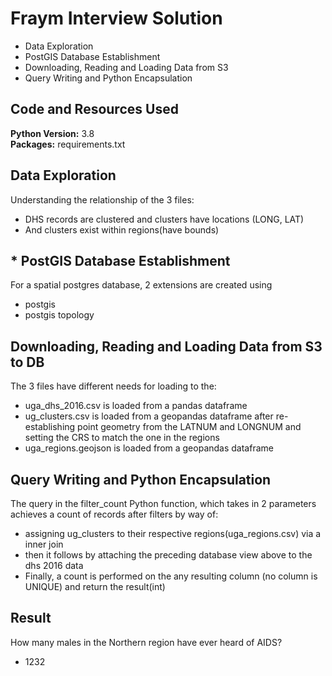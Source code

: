# Fraym Interview Solution

* Data Exploration
* PostGIS Database Establishment
* Downloading, Reading and Loading Data from S3 
* Query Writing and Python Encapsulation 

## Code and Resources Used 
**Python Version:** 3.8  
**Packages:** requirements.txt 


## Data Exploration
Understanding the relationship of the 3 files:

*	DHS records are clustered and clusters have locations (LONG, LAT)
*   And clusters exist within regions(have bounds)

## * PostGIS Database Establishment
For a spatial postgres database, 2 extensions are created using

*	postgis
*   postgis topology

## Downloading, Reading and Loading Data from S3 to DB
The 3 files have different needs for loading to the:

*	uga_dhs_2016.csv is loaded from a pandas dataframe
*   ug_clusters.csv is loaded from a geopandas dataframe after re-establishing point geometry from the LATNUM and LONGNUM and setting the CRS to match the one in the regions
*   uga_regions.geojson is loaded from a geopandas dataframe 


## Query Writing and Python Encapsulation
The query in the filter_count Python function, which takes in 2 parameters achieves a count of records after filters by way of:

*   assigning ug_clusters to their respective regions(uga_regions.csv) via a inner join
*   then it follows by attaching the preceding database view above to the dhs 2016 data
*   Finally, a count is performed on the any resulting column (no column is UNIQUE) and return the result(int)

## Result
How many males in the Northern region have ever heard of AIDS?

*   1232
